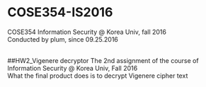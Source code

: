 # COSE354-IS2016
COSE354 Information Security @ Korea Univ, fall 2016 <br>
Conducted by plum, since 09.25.2016 <br><br>

##HW2_Vigenere decryptor
The 2nd assignment of the course of Information Security @ Korea Univ, Fall 2016 <br>
What the final product does is to decrypt Vigenere cipher text
